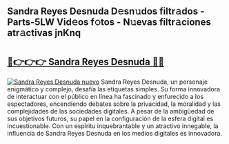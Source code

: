 ## Sandra Reyes Desnuda D𝚎sn𝚞dos filtr𝚊dos - Parts-5LW Vid𝚎os f𝚘tos - N𝚞evas filtr𝚊ciones atr𝚊ctivas jnKnq

# <h2><a href="http://mbe5cch.tromn.icu/?c=Sandra+Reyes+Desnuda">🔗👉👉👉 Sandra Reyes Desnuda 🔗🔗</a></h2>

[![Sandra Reyes Desnuda nuevo](https://i.imgur.com/pEAQMta.gif)](http://mbe5cch.tromn.icu/?c=Sandra+Reyes+Desnuda)
Sandra Reyes Desnuda, un personaje enigmático y complejo, desafía las etiquetas simples. Su forma innovadora de interactuar con el público en línea ha fascinado y enfurecido a los espectadores, encendiendo debates sobre la privacidad, la moralidad y las complejidades de las sociedades digitales. A pesar de la ambigüedad de sus objetivos futuros, su papel en la configuración de la esfera digital es incuestionable. Con un espíritu inquebrantable y un atractivo innegable, la influencia de Sandra Reyes Desnuda en los medios digitales es innovadora.

